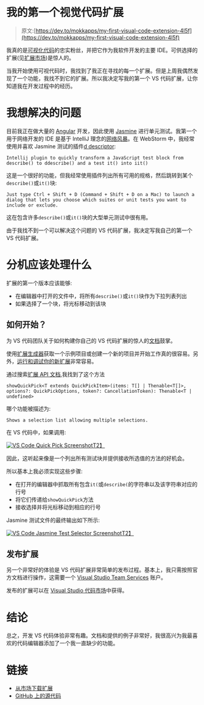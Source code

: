 # 我的第一个视觉代码扩展

> 原文:[https://dev.to/mokkapps/my-first-visual-code-extension-4l5f](https://dev.to/mokkapps/my-first-visual-code-extension-4l5f)

我真的是[可视化代码](https://code.visualstudio.com)的忠实粉丝，并把它作为我软件开发的主要 IDE。可供选择的扩展(见[扩展市场](https://marketplace.visualstudio.com/VSCode))是惊人的。

当我开始使用可视代码时，我找到了我正在寻找的每一个扩展。但是上周我偶然发现了一个功能，我找不到它的扩展。所以我决定写我的第一个 VS 代码扩展，让你知道我在开发过程中的经历。

# 我想解决的问题

目前我正在做大量的 [Angular](https://angular.io/) 开发，因此使用 [Jasmine](https://jasmine.github.io/) 进行单元测试。我第一个用于网络开发的 IDE 是基于 IntelliJ 理念的[网络风暴](https://www.jetbrains.com/webstorm/)。在 WebStorm 中，我经常使用并喜欢 Jasmine 测试的插件[d descriptor](https://github.com/andresdominguez/ddescriber):

`Intellij plugin to quickly transform a JavaScript test block from describe() to ddescribe() and a test it() into iit()` 

这是一个很好的功能，但我经常使用插件列出所有可用的规格，然后跳转到某个`describe()`或`it()`块:

 `Just type Ctrl + Shift + D (Command + Shift + D on a Mac) to launch a dialog that lets you choose which suites or unit tests you want to include or exclude.` 

这在包含许多`describe()`或`it()`块的大型单元测试中很有用。

由于我找不到一个可以解决这个问题的 VS 代码扩展，我决定写我自己的第一个 VS 代码扩展。

# 分机应该处理什么

扩展的第一个版本应该能够:

*   在编辑器中打开的文件中，将所有`describe()`或`it()`块作为下拉列表列出
*   如果选择了一个块，将光标移动到该块

## 如何开始？

为 VS 代码团队关于如何构建你自己的 VS 代码扩展的惊人的[文档](https://code.visualstudio.com/docs/extensions/overview)鼓掌。

使用[扩展生成器](https://code.visualstudio.com/docs/extensions/yocode)获取一个示例项目或创建一个新的项目并开始工作真的很容易。另外，[运行和调试你的新扩展](https://code.visualstudio.com/docs/extensions/developing-extensions#_running-and-debugging-your-extension)非常容易。

通过搜索[扩展 API 文档](https://code.visualstudio.com/docs/extensionAPI/overview),我找到了这个方法

 `showQuickPick<T extends QuickPickItem>(items: T[] | Thenable<T[]>, options?: QuickPickOptions, token?: CancellationToken): Thenable<T | undefined>` 

哪个功能被描述为:

 `Shows a selection list allowing multiple selections.` 

在 VS 代码中，如果调用:

[![VS Code Quick Pick Screenshot](../Images/caf8b4105fefd08f1105f326cd5b02fe.png)T2】](https://res.cloudinary.com/practicaldev/image/fetch/s--iwBJqfZI--/c_limit%2Cf_auto%2Cfl_progressive%2Cq_auto%2Cw_880/https://www.mokkapps.de/blog/img/vs-code-quick-pick.png%23c)

因此，这听起来像是一个列出所有测试块并提供接收所选值的方法的好机会。

所以基本上我必须实现这些步骤:

*   在打开的编辑器中抓取所有包含`it(`或`describe(`的字符串以及该字符串对应的行号
*   将它们传递给`showQuickPick`方法
*   接收选择并将光标移动到相应的行号

Jasmine 测试文件的最终输出如下所示:

[![VS Code Jasmine Test Selector Screenshot](../Images/c66535a69e5e5d0fddf945a0f75a3083.png)T2】](https://res.cloudinary.com/practicaldev/image/fetch/s--LJ-oZ-is--/c_limit%2Cf_auto%2Cfl_progressive%2Cq_auto%2Cw_880/https://www.mokkapps.de/blog/img/jasmine-test-selector.png%23c)

## 发布扩展

另一个非常好的体验是 VS 代码扩展非常简单的发布过程。基本上，我只需按照官方文档进行操作，这需要一个 [Visual Studio Team Services](https://docs.microsoft.com/vsts/accounts/create-account-msa-or-work-student) 账户。

发布的扩展可以在 [Visual Studio 代码市场](https://marketplace.visualstudio.com/items?itemName=Mokkapps.jasmine-test-selector#overview)中获得。

# 结论

总之，开发 VS 代码体验非常有趣。文档和提供的例子非常好，我很高兴为我最喜欢的代码编辑器添加了一个我一直缺少的功能。

# 链接

*   [从市场下载扩展](https://marketplace.visualstudio.com/items?itemName=Mokkapps.jasmine-test-selector#overview)
*   [GitHub 上的源代码](https://github.com/Mokkapps/jasmine-test-selector)